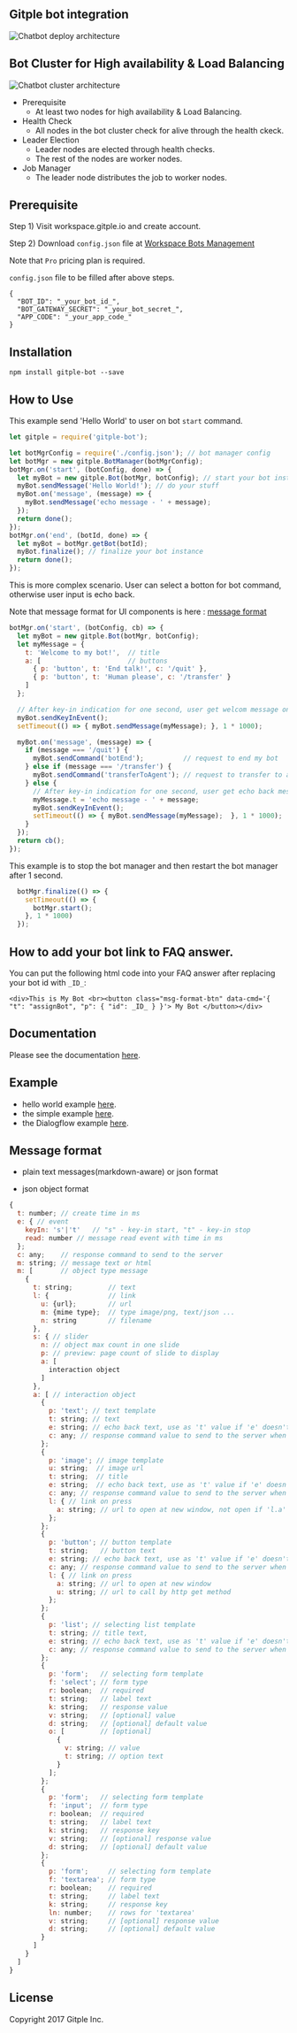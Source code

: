 Gitple bot integration
---------------------------

![Chatbot deploy architecture](/docs/chatbot_arch.png)

## Bot Cluster for High availability & Load Balancing
![Chatbot cluster architecture](/docs/chatbot_cluster_arch.png)

* Prerequisite
  - At least two nodes for high availability & Load Balancing.
* Health Check
  - All nodes in the bot cluster check for alive through the health ckeck.
* Leader Election
  - Leader nodes are elected through health checks.
  - The rest of the nodes are worker nodes.
* Job Manager
  - The leader node distributes the job to worker nodes.

## Prerequisite

Step 1) Visit workspace.gitple.io and create account.

Step 2) Download `config.json` file at [Workspace Bots Management](https://workspace.gitple.io/#/pages/bots)

Note that `Pro` pricing plan is required.

`config.json` file to be filled after above steps.

```
{
  "BOT_ID": "_your_bot_id_",
  "BOT_GATEWAY_SECRET": "_your_bot_secret_",
  "APP_CODE": "_your_app_code_"
}
```

## Installation

```
npm install gitple-bot --save
```

## How to Use

This example send 'Hello World' to user on bot `start` command.

```js
let gitple = require('gitple-bot');

let botMgrConfig = require('./config.json'); // bot manager config
let botMgr = new gitple.BotManager(botMgrConfig);
botMgr.on('start', (botConfig, done) => {
  let myBot = new gitple.Bot(botMgr, botConfig); // start your bot instance
  myBot.sendMessage('Hello World!'); // do your stuff
  myBot.on('message', (message) => {
    myBot.sendMessage('echo message - ' + message);
  });
  return done();
});
botMgr.on('end', (botId, done) => {
  let myBot = botMgr.getBot(botId);
  myBot.finalize(); // finalize your bot instance
  return done();
});
```

This is more complex scenario. User can select a botton for bot command, otherwise user input is echo back.

Note that message format for UI components is here : [message format](#message-format)

```js
botMgr.on('start', (botConfig, cb) => {
  let myBot = new gitple.Bot(botMgr, botConfig);
  let myMessage = {
    t: 'Welcome to my bot!',  // title
    a: [                      // buttons
      { p: 'button', t: 'End talk!', c: '/quit' },
      { p: 'button', t: 'Human please', c: '/transfer' }
    ]
  };

  // After key-in indication for one second, user get welcom message on a bot startup.
  myBot.sendKeyInEvent();
  setTimeout(() => { myBot.sendMessage(myMessage); }, 1 * 1000);

  myBot.on('message', (message) => {
    if (message === '/quit') {
      myBot.sendCommand('botEnd');          // request to end my bot
    } else if (message === '/transfer') {
      myBot.sendCommand('transferToAgent'); // request to transfer to agent
    } else {
      // After key-in indication for one second, user get echo back message.
      myMessage.t = 'echo message - ' + message;
      myBot.sendKeyInEvent();
      setTimeout(() => { myBot.sendMessage(myMessage);  }, 1 * 1000);
    }
  });
  return cb();
});
```

This example is to stop the bot manager and then restart the bot manager after 1 second.

```js
  botMgr.finalize(() => {
    setTimeout(() => {
      botMgr.start();
    }, 1 * 1000)
  });
```

## How to add your bot link to FAQ answer.

You can put the following html code into your FAQ answer after replacing your bot id with `_ID_`:
```
<div>This is My Bot <br><button class="msg-format-btn" data-cmd='{ "t": "assignBot", "p": { "id": _ID_ } }'> My Bot </button></div>
```

## Documentation

Please see the documentation [here](docs/API.md).

## Example

- hello world example [here](example/helloWorld.js).
- the simple example [here](example/simpleBot.js).
- the Dialogflow example [here](https://github.com/gitple/gitple-bot-dialogflow-example).

## Message format

- plain text messages(markdown-aware) or json format

- json object format

```js
{
  t: number; // create time in ms
  e: { // event
    keyIn: 's'|'t'   // "s" - key-in start, "t" - key-in stop
    read: number // message read event with time in ms
  };
  c: any;    // response command to send to the server
  m: string; // message text or html
  m: [       // object type message
    {
      t: string;         // text
      l: {               // link
        u: {url};        // url
        m: {mime type};  // type image/png, text/json ...
        n: string        // filename
      },
      s: { // slider
        n: // object max count in one slide
        p: // preview: page count of slide to display
        a: [
          interaction object
        ]
      },
      a: [ // interaction object
        {
          p: 'text'; // text template
          t: string; // text
          e: string; // echo back text, use as 't' value if 'e' doesn't exist, no echo back if 'e' is null
          c: any; // response command value to send to the server when user selection, use as 'e' value if 'c' doesn't exist
        };
        {
          p: 'image'; // image template
          u: string;  // image url
          t: string;  // title
          e: string;  // echo back text, use as 't' value if 'e' doesn't exist, no echo back if 'e' is null
          c: any; // response command value to send to the server when user selection, use 'e' value if 'c' doesn't exist
          l: { // link on press
            a: string; // url to open at new window, not open if 'l.a' is null
          };
        };
        {
          p: 'button'; // button template
          t: string;   // button text
          e: string; // echo back text, use as 't' value if 'e' doesn't exist, no echo back if 'e' is null
          c: any; // response command value to send to the server when user selection, use as 'e' value if 'c' doesn't exist
          l: { // link on press
            a: string; // url to open at new window
            u: string; // url to call by http get method
          };
        };
        {
          p: 'list'; // selecting list template
          t: string; // title text,
          e: string; // echo back text, use as 't' value if 'e' doesn't exist, no echo back if 'e' is null
          c: any; // response command value to send to the server when user selection, use as 'e' value if 'c' doesn't exist
        };
        {
          p: 'form';   // selecting form template
          f: 'select'; // form type
          r: boolean;  // required
          t: string;   // label text
          k: string;   // response value
          v: string;   // [optional] value
          d: string;   // [optional] default value
          o: [         // [optional]
            {
              v: string; // value
              t: string; // option text
            }
          ];
        };
        {
          p: 'form';   // selecting form template
          f: 'input';  // form type
          r: boolean;  // required
          t: string;   // label text
          k: string;   // response key
          v: string;   // [optional] response value
          d: string;   // [optional] default value
        };
        {
          p: 'form';     // selecting form template
          f: 'textarea'; // form type
          r: boolean;    // required
          t: string;     // label text
          k: string;     // response key
          ln: number;    // rows for 'textarea'
          v: string;     // [optional] response value
          d: string;     // [optional] default value
        }
      ]
    }
  ]
}
```

License
----------
   Copyright 2017 Gitple Inc.
